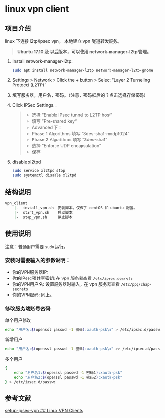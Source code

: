 # linux vpn client

## 项目介绍

linux 下连接 l2tp/ipsec vpn。
本地建立 vpn 隧道转发服务。

> **Ubuntu 17.10 及 以后版本，可以使用 network-manager-l2tp 管理。**
1. Install network-manager-l2tp:

    ```sh
    sudo apt install network-manager-l2tp network-manager-l2tp-gnome
    ```

2. Settings > Network > Click the + button > Select “Layer 2 Tunneling Protocol (L2TP)”

3. 填写服务器，用户名，密码。（注意，密码框后的 ? 点击选择存储密码）

4. Click IPSec Settings…

    > * 选择 “Enable IPsec tunnel to L2TP host”
    > * 填写 ”Pre-shared key“
    > * Advanced 下：
    > * Phase 1 Algorithms 填写 “3des-sha1-modp1024”
    > * Phase 2 Algorithms 填写 “3des-sha1”
    > * 选择 “Enforce UDP encapsulation”
    > * 保存

5. disable xl2tpd

    ```sh
    sudo service xl2tpd stop
    sudo systemctl disable xl2tpd
    ```

## 结构说明

```sh
vpn_client
    |-  install_vpn.sh  安装脚本。仅做了 centOS 和 ubuntu 配置。
    |-  start_vpn.sh    启动脚本
    |-  stop_vpn.sh     停止脚本
```

## 使用说明

注意：普通用户需要 `sudo` 运行。

### 安装时需要输入的参数说明：

* 你的VPN服务器IP:
* 你的IPsec预共享密钥: 在 vpn 服务器查看 `/etc/ipsec.secrets`
* 你的VPN用户名: 设置服务器时输入，在 vpn 服务器查看 `/etc/ppp/chap-secrets`
* 你的VPN密码: 同上。

### 修改服务端账号密码

单个用户修改

```sh
echo "用户名:$(openssl passwd -1 密码):xauth-psk\n" > /etc/ipsec.d/passwd
```

新增用户

```sh
echo "用户名:$(openssl passwd -1 密码):xauth-psk\n" >> /etc/ipsec.d/passwd
```

多个用户

```sh
{
    echo "用户名1:$(openssl passwd -1 密码1):xauth-psk"
    echo "用户名2:$(openssl passwd -1 密码2):xauth-psk"
} > /etc/ipsec.d/passwd
```

## 参考文献

[setup-ipsec-vpn ## Linux VPN Clients](https://github.com/hwdsl2/setup-ipsec-vpn/blob/master/docs/clients.md#linux-vpn-clients)

